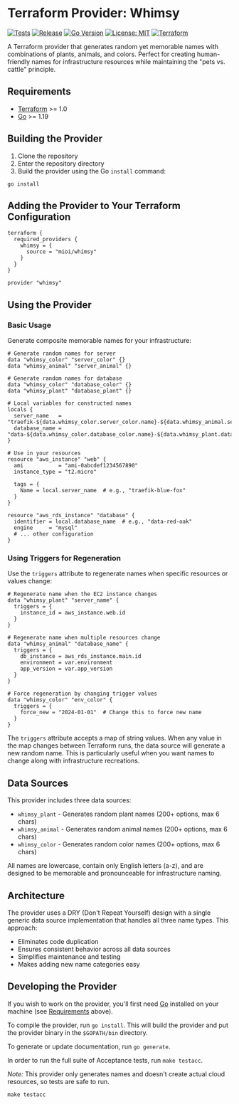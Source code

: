 # Terraform Provider: Whimsy

[![Tests](https://github.com/mioi/terraform-provider-whimsy/actions/workflows/test.yml/badge.svg)](https://github.com/mioi/terraform-provider-whimsy/actions/workflows/test.yml)
[![Release](https://img.shields.io/github/release/mioi/terraform-provider-whimsy.svg)](https://github.com/mioi/terraform-provider-whimsy/releases)
[![Go Version](https://img.shields.io/badge/go-1.21+-blue.svg)](https://golang.org)
[![License: MIT](https://img.shields.io/badge/License-MIT-yellow.svg)](https://opensource.org/licenses/MIT)
[![Terraform](https://img.shields.io/badge/terraform-1.0+-5C4EE5.svg)](https://www.terraform.io)

A Terraform provider that generates random yet memorable names with combinations of plants, animals, and colors. Perfect for creating human-friendly names for infrastructure resources while maintaining the "pets vs. cattle" principle.

## Requirements

- [Terraform](https://www.terraform.io/downloads.html) >= 1.0
- [Go](https://golang.org/doc/install) >= 1.19

## Building the Provider

1. Clone the repository
2. Enter the repository directory
3. Build the provider using the Go `install` command:

```shell
go install
```

## Adding the Provider to Your Terraform Configuration

```hcl
terraform {
  required_providers {
    whimsy = {
      source = "mioi/whimsy"
    }
  }
}

provider "whimsy"
```

## Using the Provider

### Basic Usage

Generate composite memorable names for your infrastructure:

```hcl
# Generate random names for server
data "whimsy_color" "server_color" {}
data "whimsy_animal" "server_animal" {}

# Generate random names for database
data "whimsy_color" "database_color" {}
data "whimsy_plant" "database_plant" {}

# Local variables for constructed names
locals {
  server_name   = "traefik-${data.whimsy_color.server_color.name}-${data.whimsy_animal.server_animal.name}"
  database_name = "data-${data.whimsy_color.database_color.name}-${data.whimsy_plant.database_plant.name}"
}

# Use in your resources
resource "aws_instance" "web" {
  ami           = "ami-0abcdef1234567890"
  instance_type = "t2.micro"
  
  tags = {
    Name = local.server_name  # e.g., "traefik-blue-fox"
  }
}

resource "aws_rds_instance" "database" {
  identifier = local.database_name  # e.g., "data-red-oak"
  engine     = "mysql"
  # ... other configuration
}
```

### Using Triggers for Regeneration

Use the `triggers` attribute to regenerate names when specific resources or values change:

```hcl
# Regenerate name when the EC2 instance changes
data "whimsy_plant" "server_name" {
  triggers = {
    instance_id = aws_instance.web.id
  }
}

# Regenerate name when multiple resources change
data "whimsy_animal" "database_name" {
  triggers = {
    db_instance = aws_rds_instance.main.id
    environment = var.environment
    app_version = var.app_version
  }
}

# Force regeneration by changing trigger values
data "whimsy_color" "env_color" {
  triggers = {
    force_new = "2024-01-01"  # Change this to force new name
  }
}
```

The `triggers` attribute accepts a map of string values. When any value in the map changes between Terraform runs, the data source will generate a new random name. This is particularly useful when you want names to change along with infrastructure recreations.

## Data Sources

This provider includes three data sources:

- `whimsy_plant` - Generates random plant names (200+ options, max 6 chars)
- `whimsy_animal` - Generates random animal names (200+ options, max 6 chars)  
- `whimsy_color` - Generates random color names (200+ options, max 6 chars)

All names are lowercase, contain only English letters (a-z), and are designed to be memorable and pronounceable for infrastructure naming.

## Architecture

The provider uses a DRY (Don't Repeat Yourself) design with a single generic data source implementation that handles all three name types. This approach:

- Eliminates code duplication
- Ensures consistent behavior across all data sources
- Simplifies maintenance and testing
- Makes adding new name categories easy

## Developing the Provider

If you wish to work on the provider, you'll first need [Go](http://www.golang.org) installed on your machine (see [Requirements](#requirements) above).

To compile the provider, run `go install`. This will build the provider and put the provider binary in the `$GOPATH/bin` directory.

To generate or update documentation, run `go generate`.

In order to run the full suite of Acceptance tests, run `make testacc`.

*Note:* This provider only generates names and doesn't create actual cloud resources, so tests are safe to run.

```shell
make testacc
```